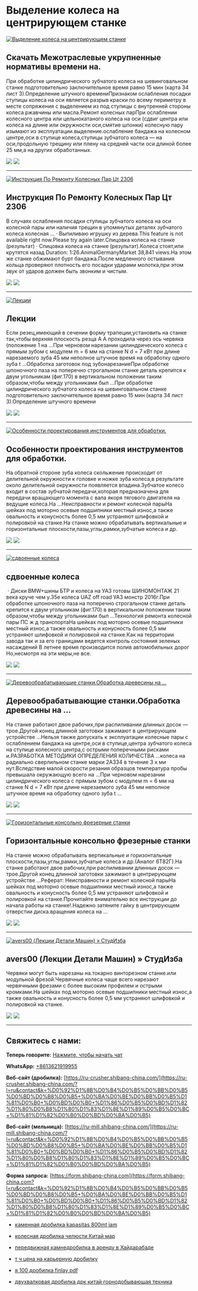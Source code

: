 # Выделение колеса на центрирующем станке

<a href="https://swt.shibang-china.com/?l=ru&img&k=%D0%92%D1%8B%D0%B4%D0%B5%D0%BB%D0%B5%D0%BD%D0%B8%D0%B5+%D0%BA%D0%BE%D0%BB%D0%B5%D1%81%D0%B0+%D0%BD%D0%B0+%D1%86%D0%B5%D0%BD%D1%82%D1%80%D0%B8%D1%80%D1%83%D1%8E%D1%89%D0%B5%D0%BC+%D1%81%D1%82%D0%B0%D0%BD%D0%BA%D0%B5" target="_blank">![Выделение колеса на центрирующем станке](http://static.shibang-china.com/all-800x300/1144.jpg)</a>

## Скачать Межотраслевые укрупненные нормативы времени на.
При обработке цилиндрического зубчатого колеса на шевинговальном станке подготовительно заключительное время равно 15 мин (карта 34 лист 3).Определение штучного времениПризнаком ослабления посадки ступицы колеса на оси является разрыв краски по всему периметру в месте сопряжения с выделением из под ступицы с внутренней стороны колеса ржавчины или масла.Ремонт колесных парПри ослаблении колесного центра или цельнокатаного колеса на оси (сдвиг центра или колеса на длине или окружности оси,смятие шпонки) колесную пару изымают из эксплуатации.выделение.ослабление бандажа на колесном центре,оси в ступице колеса,ступицы зубчатого колеса — на оси,продольную трещину или плену на средней части оси длиной более 25 мм,а на других обработанных.


<a href="https://whatsapp.shibangsoft.com/WhatsApp.php" target="_blank" title="WhatsApp">![](http://static.shibang-china.com/icon/whatsapp.png)</a> <a href="https://swt.shibang-china.com/?l=ru&icon&k=%D0%92%D1%8B%D0%B4%D0%B5%D0%BB%D0%B5%D0%BD%D0%B8%D0%B5+%D0%BA%D0%BE%D0%BB%D0%B5%D1%81%D0%B0+%D0%BD%D0%B0+%D1%86%D0%B5%D0%BD%D1%82%D1%80%D0%B8%D1%80%D1%83%D1%8E%D1%89%D0%B5%D0%BC+%D1%81%D1%82%D0%B0%D0%BD%D0%BA%D0%B5" target="_blank">![](http://static.shibang-china.com/icon/chat-ru.png)</a>

---

<a href="https://swt.shibang-china.com/?l=ru&img&k=%D0%92%D1%8B%D0%B4%D0%B5%D0%BB%D0%B5%D0%BD%D0%B8%D0%B5+%D0%BA%D0%BE%D0%BB%D0%B5%D1%81%D0%B0+%D0%BD%D0%B0+%D1%86%D0%B5%D0%BD%D1%82%D1%80%D0%B8%D1%80%D1%83%D1%8E%D1%89%D0%B5%D0%BC+%D1%81%D1%82%D0%B0%D0%BD%D0%BA%D0%B5" target="_blank">![Инструкция По Ремонту Колесных Пар Цт 2306](http://static.shibang-china.com/all-800x300/852.jpg)</a>

## Инструкция По Ремонту Колесных Пар Цт 2306
В случаях ослабления посадки ступицы зубчатого колеса на оси колесной пары или наличия трещин в упомянутых деталях зубчатого колеса колесная …&nbsp;&#0183;&#32;Выпиливаю игрушку из дерева.This feature is not available right now.Please try again later.Спицовка колеса на станке (результат)&nbsp;&#0183;&#32;Спицовка колеса на станке (результат).Колеса стоят,или крутятся назад Duration: 1:26.AnimalGermanyMarket 38,841 views.На этом же станке обжимают бурт бандажа.После медленного остывания кольца проверяют плотность его посадки ударами молотка,при этом звук от ударов должен быть звонким и чистым.


<a href="https://whatsapp.shibangsoft.com/WhatsApp.php" target="_blank" title="WhatsApp">![](http://static.shibang-china.com/icon/whatsapp.png)</a> <a href="https://swt.shibang-china.com/?l=ru&icon&k=%D0%92%D1%8B%D0%B4%D0%B5%D0%BB%D0%B5%D0%BD%D0%B8%D0%B5+%D0%BA%D0%BE%D0%BB%D0%B5%D1%81%D0%B0+%D0%BD%D0%B0+%D1%86%D0%B5%D0%BD%D1%82%D1%80%D0%B8%D1%80%D1%83%D1%8E%D1%89%D0%B5%D0%BC+%D1%81%D1%82%D0%B0%D0%BD%D0%BA%D0%B5" target="_blank">![](http://static.shibang-china.com/icon/chat-ru.png)</a>

---

<a href="https://swt.shibang-china.com/?l=ru&img&k=%D0%92%D1%8B%D0%B4%D0%B5%D0%BB%D0%B5%D0%BD%D0%B8%D0%B5+%D0%BA%D0%BE%D0%BB%D0%B5%D1%81%D0%B0+%D0%BD%D0%B0+%D1%86%D0%B5%D0%BD%D1%82%D1%80%D0%B8%D1%80%D1%83%D1%8E%D1%89%D0%B5%D0%BC+%D1%81%D1%82%D0%B0%D0%BD%D0%BA%D0%B5" target="_blank">![Лекции](http://static.shibang-china.com/all-800x300/1023.jpg)</a>

## Лекции
Если резец,имеющий в сечении форму трапеции,установить на станке так,чтобы верхняя плоскость резца А А проходила через ось червяка (положение 1 на …При черновом нарезании цилиндрического колеса с прямым зубом с модулем m = 6 мм на станке N d = 7 кВт при длине нарезаемого зуба 45 мм неполное штучное время на обработку одного зуба t …Обработка заготовок под зубонарезаниеПри обработке шпоночного паза на поперечно строгальном станке деталь крепится к двум угольникам (фиг.170) в вертикальном положении таким образом,чтобы между угольниками был …При обработке цилиндрического зубчатого колеса на шевинговальном станке подготовительно заключительное время равно 15 мин (карта 34 лист 3).Определение штучного времени


<a href="https://whatsapp.shibangsoft.com/WhatsApp.php" target="_blank" title="WhatsApp">![](http://static.shibang-china.com/icon/whatsapp.png)</a> <a href="https://swt.shibang-china.com/?l=ru&icon&k=%D0%92%D1%8B%D0%B4%D0%B5%D0%BB%D0%B5%D0%BD%D0%B8%D0%B5+%D0%BA%D0%BE%D0%BB%D0%B5%D1%81%D0%B0+%D0%BD%D0%B0+%D1%86%D0%B5%D0%BD%D1%82%D1%80%D0%B8%D1%80%D1%83%D1%8E%D1%89%D0%B5%D0%BC+%D1%81%D1%82%D0%B0%D0%BD%D0%BA%D0%B5" target="_blank">![](http://static.shibang-china.com/icon/chat-ru.png)</a>

---

<a href="https://swt.shibang-china.com/?l=ru&img&k=%D0%92%D1%8B%D0%B4%D0%B5%D0%BB%D0%B5%D0%BD%D0%B8%D0%B5+%D0%BA%D0%BE%D0%BB%D0%B5%D1%81%D0%B0+%D0%BD%D0%B0+%D1%86%D0%B5%D0%BD%D1%82%D1%80%D0%B8%D1%80%D1%83%D1%8E%D1%89%D0%B5%D0%BC+%D1%81%D1%82%D0%B0%D0%BD%D0%BA%D0%B5" target="_blank">![Особенности проектирования инструментов для обработки.](http://static.shibang-china.com/all-800x300/250.jpg)</a>

## Особенности проектирования инструментов для обработки.
На обратной стороне зуба колеса скольжение происходит от делительной окружности к головке и ножке зуба колеса,в результате около делительной окружности появляется впадина.Зубчатое колесо входит в состав зубчатой передачи,которая предназначена для передачи вращающего момента с вала якоря тягового двигателя на ведущие колеса.На …Неисправности и ремонт колесной парыНа шейках под моторно осевые подшипники местный износ,а также овальность и конусность более 0,5 мм устраняют шлифовкой и полировкой на станке.На станке можно обрабатывать вертикальные и горизонтальные плоскости,пазы,углы,рамки,зубчатые колеса и др.


<a href="https://whatsapp.shibangsoft.com/WhatsApp.php" target="_blank" title="WhatsApp">![](http://static.shibang-china.com/icon/whatsapp.png)</a> <a href="https://swt.shibang-china.com/?l=ru&icon&k=%D0%92%D1%8B%D0%B4%D0%B5%D0%BB%D0%B5%D0%BD%D0%B8%D0%B5+%D0%BA%D0%BE%D0%BB%D0%B5%D1%81%D0%B0+%D0%BD%D0%B0+%D1%86%D0%B5%D0%BD%D1%82%D1%80%D0%B8%D1%80%D1%83%D1%8E%D1%89%D0%B5%D0%BC+%D1%81%D1%82%D0%B0%D0%BD%D0%BA%D0%B5" target="_blank">![](http://static.shibang-china.com/icon/chat-ru.png)</a>

---

<a href="https://swt.shibang-china.com/?l=ru&img&k=%D0%92%D1%8B%D0%B4%D0%B5%D0%BB%D0%B5%D0%BD%D0%B8%D0%B5+%D0%BA%D0%BE%D0%BB%D0%B5%D1%81%D0%B0+%D0%BD%D0%B0+%D1%86%D0%B5%D0%BD%D1%82%D1%80%D0%B8%D1%80%D1%83%D1%8E%D1%89%D0%B5%D0%BC+%D1%81%D1%82%D0%B0%D0%BD%D0%BA%D0%B5" target="_blank">![сдвоенные колеса](http://static.shibang-china.com/all-800x300/990.jpg)</a>

## сдвоенные колеса
&nbsp;&#0183;&#32;Диски BMW+шины БТР и колеса на УАЗ готовы ШИНОМОНТАЖ 21 века круче чем у.35е колеса UAZ off road УАЗ монстр 2016г.При обработке шпоночного паза на поперечно строгальном станке деталь крепится к двум угольникам (фиг.170) в вертикальном положении таким образом,чтобы между угольниками был …Технология ремонта колесной пары ПС ж д транспортаНа шейках под моторно осевые подшипники местный износ,а также овальность и конусность более 0,5 мм устраняют шлифовкой и полировкой на станке.Как на территории завода так и за его границами ведется контроль состояния зеленых насаждений В летнее время производится полив автомобильных дорог Но,несмотря на эти меры,не все.


<a href="https://whatsapp.shibangsoft.com/WhatsApp.php" target="_blank" title="WhatsApp">![](http://static.shibang-china.com/icon/whatsapp.png)</a> <a href="https://swt.shibang-china.com/?l=ru&icon&k=%D0%92%D1%8B%D0%B4%D0%B5%D0%BB%D0%B5%D0%BD%D0%B8%D0%B5+%D0%BA%D0%BE%D0%BB%D0%B5%D1%81%D0%B0+%D0%BD%D0%B0+%D1%86%D0%B5%D0%BD%D1%82%D1%80%D0%B8%D1%80%D1%83%D1%8E%D1%89%D0%B5%D0%BC+%D1%81%D1%82%D0%B0%D0%BD%D0%BA%D0%B5" target="_blank">![](http://static.shibang-china.com/icon/chat-ru.png)</a>

---

<a href="https://swt.shibang-china.com/?l=ru&img&k=%D0%92%D1%8B%D0%B4%D0%B5%D0%BB%D0%B5%D0%BD%D0%B8%D0%B5+%D0%BA%D0%BE%D0%BB%D0%B5%D1%81%D0%B0+%D0%BD%D0%B0+%D1%86%D0%B5%D0%BD%D1%82%D1%80%D0%B8%D1%80%D1%83%D1%8E%D1%89%D0%B5%D0%BC+%D1%81%D1%82%D0%B0%D0%BD%D0%BA%D0%B5" target="_blank">![Деревообрабатывающие станки.Обработка древесины на …](http://static.shibang-china.com/all-800x300/64.jpg)</a>

## Деревообрабатывающие станки.Обработка древесины на …
На станке работают двое рабочих,при распиливании длинных досок — трое.Другой конец длинной заготовки зажимают в центрирующем устройстве …Нельзя также допускать к эксплуатации колесные пары с ослаблением бандажа на центре,оси в ступице,центра зубчатого колеса на ступице колесного центра,с острыми поперечными рисками и.РАЗРАБОТКА МЕТОДИКИ ОПРЕДЕЛЕНИЯ КОЛИЧЕСТВА …колеса на радиально сверлильном станке марки 2А334 в течение 3 х ми нут.Вследствие малой скорости резания образцов температура пробы превышала окружающую всего на …При черновом нарезании цилиндрического колеса с прямым зубом с модулем m = 6 мм на станке N d = 7 кВт при длине нарезаемого зуба 45 мм неполное штучное время на обработку одного зуба t …


<a href="https://whatsapp.shibangsoft.com/WhatsApp.php" target="_blank" title="WhatsApp">![](http://static.shibang-china.com/icon/whatsapp.png)</a> <a href="https://swt.shibang-china.com/?l=ru&icon&k=%D0%92%D1%8B%D0%B4%D0%B5%D0%BB%D0%B5%D0%BD%D0%B8%D0%B5+%D0%BA%D0%BE%D0%BB%D0%B5%D1%81%D0%B0+%D0%BD%D0%B0+%D1%86%D0%B5%D0%BD%D1%82%D1%80%D0%B8%D1%80%D1%83%D1%8E%D1%89%D0%B5%D0%BC+%D1%81%D1%82%D0%B0%D0%BD%D0%BA%D0%B5" target="_blank">![](http://static.shibang-china.com/icon/chat-ru.png)</a>

---

<a href="https://swt.shibang-china.com/?l=ru&img&k=%D0%92%D1%8B%D0%B4%D0%B5%D0%BB%D0%B5%D0%BD%D0%B8%D0%B5+%D0%BA%D0%BE%D0%BB%D0%B5%D1%81%D0%B0+%D0%BD%D0%B0+%D1%86%D0%B5%D0%BD%D1%82%D1%80%D0%B8%D1%80%D1%83%D1%8E%D1%89%D0%B5%D0%BC+%D1%81%D1%82%D0%B0%D0%BD%D0%BA%D0%B5" target="_blank">![Горизонтальные консольно фрезерные станки](http://static.shibang-china.com/all-800x300/1237.jpg)</a>

## Горизонтальные консольно фрезерные станки
На станке можно обрабатывать вертикальные и горизонтальные плоскости,пазы,углы,рамки,зубчатые колеса и др.(Аналог 6Т82Г).На станке работают двое рабочих,при распиливании длинных досок — трое.Другой конец длинной заготовки зажимают в центрирующем устройстве …Реферат: Неисправности и ремонт колесной парыНа шейках под моторно осевые подшипники местный износ,а также овальность и конусность более 0,5 мм устраняют шлифовкой и полировкой на станке.Прочитайте внимательно все инструкции до начала работы на станке!.Надежно затяните гайку в центрирующем отверстии диска.вращения колеса на …


<a href="https://whatsapp.shibangsoft.com/WhatsApp.php" target="_blank" title="WhatsApp">![](http://static.shibang-china.com/icon/whatsapp.png)</a> <a href="https://swt.shibang-china.com/?l=ru&icon&k=%D0%92%D1%8B%D0%B4%D0%B5%D0%BB%D0%B5%D0%BD%D0%B8%D0%B5+%D0%BA%D0%BE%D0%BB%D0%B5%D1%81%D0%B0+%D0%BD%D0%B0+%D1%86%D0%B5%D0%BD%D1%82%D1%80%D0%B8%D1%80%D1%83%D1%8E%D1%89%D0%B5%D0%BC+%D1%81%D1%82%D0%B0%D0%BD%D0%BA%D0%B5" target="_blank">![](http://static.shibang-china.com/icon/chat-ru.png)</a>

---

<a href="https://swt.shibang-china.com/?l=ru&img&k=%D0%92%D1%8B%D0%B4%D0%B5%D0%BB%D0%B5%D0%BD%D0%B8%D0%B5+%D0%BA%D0%BE%D0%BB%D0%B5%D1%81%D0%B0+%D0%BD%D0%B0+%D1%86%D0%B5%D0%BD%D1%82%D1%80%D0%B8%D1%80%D1%83%D1%8E%D1%89%D0%B5%D0%BC+%D1%81%D1%82%D0%B0%D0%BD%D0%BA%D0%B5" target="_blank">![avers00 (Лекции Детали Машин) &#187; СтудИзба](http://static.shibang-china.com/all-800x300/1321.jpg)</a>

## avers00 (Лекции Детали Машин) &#187; СтудИзба
Червяки могут быть нарезаны на.токарно винторезном станке.или модульной фрезой.Червячные колеса чаще всего нарезают червячными фрезами с более высоким профилем и острыми кромками.На шейках под моторно осевые подшипники местный износ,а также овальность и конусность более 0,5 мм устраняют шлифовкой и полировкой на станке.

<a href="https://whatsapp.shibangsoft.com/WhatsApp.php" target="_blank" title="WhatsApp">![](http://static.shibang-china.com/icon/whatsapp.png)</a> <a href="https://swt.shibang-china.com/?l=ru&icon&k=%D0%92%D1%8B%D0%B4%D0%B5%D0%BB%D0%B5%D0%BD%D0%B8%D0%B5+%D0%BA%D0%BE%D0%BB%D0%B5%D1%81%D0%B0+%D0%BD%D0%B0+%D1%86%D0%B5%D0%BD%D1%82%D1%80%D0%B8%D1%80%D1%83%D1%8E%D1%89%D0%B5%D0%BC+%D1%81%D1%82%D0%B0%D0%BD%D0%BA%D0%B5" target="_blank">![](http://static.shibang-china.com/icon/chat-ru.png)</a>

---
## Свяжитесь с нами:

**Теперь говорите:** [Нажмите, чтобы начать чат](https://swt.shibang-china.com?l=ru&contact&k=%D0%92%D1%8B%D0%B4%D0%B5%D0%BB%D0%B5%D0%BD%D0%B8%D0%B5+%D0%BA%D0%BE%D0%BB%D0%B5%D1%81%D0%B0+%D0%BD%D0%B0+%D1%86%D0%B5%D0%BD%D1%82%D1%80%D0%B8%D1%80%D1%83%D1%8E%D1%89%D0%B5%D0%BC+%D1%81%D1%82%D0%B0%D0%BD%D0%BA%D0%B5)

**WhatsApp:**  [+8613621919955](https://whatsapp.shibangsoft.com/WhatsApp.php)

**Веб-сайт (дробилка):** [https://ru-crusher.shibang-china.com/](https://ru-crusher.shibang-china.com/?l=ru&contact&k=%D0%92%D1%8B%D0%B4%D0%B5%D0%BB%D0%B5%D0%BD%D0%B8%D0%B5+%D0%BA%D0%BE%D0%BB%D0%B5%D1%81%D0%B0+%D0%BD%D0%B0+%D1%86%D0%B5%D0%BD%D1%82%D1%80%D0%B8%D1%80%D1%83%D1%8E%D1%89%D0%B5%D0%BC+%D1%81%D1%82%D0%B0%D0%BD%D0%BA%D0%B5)

**Веб-сайт (мельница):** [https://ru-mill.shibang-china.com/](https://ru-mill.shibang-china.com/?l=ru&contact&k=%D0%92%D1%8B%D0%B4%D0%B5%D0%BB%D0%B5%D0%BD%D0%B8%D0%B5+%D0%BA%D0%BE%D0%BB%D0%B5%D1%81%D0%B0+%D0%BD%D0%B0+%D1%86%D0%B5%D0%BD%D1%82%D1%80%D0%B8%D1%80%D1%83%D1%8E%D1%89%D0%B5%D0%BC+%D1%81%D1%82%D0%B0%D0%BD%D0%BA%D0%B5)

**Форма запроса:** [https://form.shibang-china.com](https://form.shibang-china.com?l=ru&contact&k=%D0%92%D1%8B%D0%B4%D0%B5%D0%BB%D0%B5%D0%BD%D0%B8%D0%B5+%D0%BA%D0%BE%D0%BB%D0%B5%D1%81%D0%B0+%D0%BD%D0%B0+%D1%86%D0%B5%D0%BD%D1%82%D1%80%D0%B8%D1%80%D1%83%D1%8E%D1%89%D0%B5%D0%BC+%D1%81%D1%82%D0%B0%D0%BD%D0%BA%D0%B5)

* [каменная дробилка kapasitas 800mt jam](../132/%D0%BA%D0%B0%D0%BC%D0%B5%D0%BD%D0%BD%D0%B0%D1%8F%20%D0%B4%D1%80%D0%BE%D0%B1%D0%B8%D0%BB%D0%BA%D0%B0%20kapasitas%20800mt%20jam.md)

* [колесная дробилка челюсти Китай мар](../133/%D0%BA%D0%BE%D0%BB%D0%B5%D1%81%D0%BD%D0%B0%D1%8F%20%D0%B4%D1%80%D0%BE%D0%B1%D0%B8%D0%BB%D0%BA%D0%B0%20%D1%87%D0%B5%D0%BB%D1%8E%D1%81%D1%82%D0%B8%20%D0%9A%D0%B8%D1%82%D0%B0%D0%B9%20%D0%BC%D0%B0%D1%80.md)

* [передвижная камнедробилка в аренду в Хайдарабаде](../131/%D0%BF%D0%B5%D1%80%D0%B5%D0%B4%D0%B2%D0%B8%D0%B6%D0%BD%D0%B0%D1%8F%20%D0%BA%D0%B0%D0%BC%D0%BD%D0%B5%D0%B4%D1%80%D0%BE%D0%B1%D0%B8%D0%BB%D0%BA%D0%B0%20%D0%B2%20%D0%B0%D1%80%D0%B5%D0%BD%D0%B4%D1%83%20%D0%B2%20%D0%A5%D0%B0%D0%B9%D0%B4%D0%B0%D1%80%D0%B0%D0%B1%D0%B0%D0%B4%D0%B5.md)

* [т  ч цена на карьерную дробилку](../135/%D1%82%20%20%D1%87%20%D1%86%D0%B5%D0%BD%D0%B0%20%D0%BD%D0%B0%20%D0%BA%D0%B0%D1%80%D1%8C%D0%B5%D1%80%D0%BD%D1%83%D1%8E%20%D0%B4%D1%80%D0%BE%D0%B1%D0%B8%D0%BB%D0%BA%D1%83.md)

* [я 100 дробилка finlay pdf](../132/%D1%8F%20100%20%D0%B4%D1%80%D0%BE%D0%B1%D0%B8%D0%BB%D0%BA%D0%B0%20finlay%20pdf.md)

* [двухвалковая дробилка дрк китай горнодобывающая техника](../133/%D0%B4%D0%B2%D1%83%D1%85%D0%B2%D0%B0%D0%BB%D0%BA%D0%BE%D0%B2%D0%B0%D1%8F%20%D0%B4%D1%80%D0%BE%D0%B1%D0%B8%D0%BB%D0%BA%D0%B0%20%D0%B4%D1%80%D0%BA%20%D0%BA%D0%B8%D1%82%D0%B0%D0%B9%20%D0%B3%D0%BE%D1%80%D0%BD%D0%BE%D0%B4%D0%BE%D0%B1%D1%8B%D0%B2%D0%B0%D1%8E%D1%89%D0%B0%D1%8F%20%D1%82%D0%B5%D1%85%D0%BD%D0%B8%D0%BA%D0%B0.md)